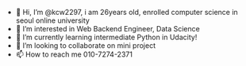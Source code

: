 - 👋 Hi, I’m @kcw2297, i am 26years old, enrolled computer science in seoul online university
- 👀 I’m interested in Web Backend Engineer, Data Science
- 🌱 I’m currently learning intermediate Python in Udacity!
- 💞️ I’m looking to collaborate on mini project
- 📫 How to reach me 010-7274-2371

<!---
kcw2297/kcw2297 is a ✨ special ✨ repository because its `README.md` (this file) appears on your GitHub profile.
You can click the Preview link to take a look at your changes.
--->
